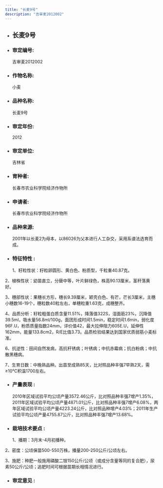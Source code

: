 ```yaml
---
title: "长麦9号"
description: "吉审麦2012002"
---
```

* ## 长麦9号
* ###  审定编号:  
   吉审麦2012002

*  ### 作物名称:  
   小麦

*   ###  品种名称: 
    长麦9号

*   ### 审定年份: 
    2012

*   ### 审定单位:  
    吉林省

*   ### 育种者:  
    长春市农业科学院经济作物所

*   ### 申请者:  
    长春市农业科学院经济作物所

*   ### 品种来源:  
    2001年以长麦2为母本，以86026为父本进行人工杂交，采用系谱法选育而成。

*   ### 特征特性 : 
    1、籽粒性状：籽粒卵圆形、黄白色、粉质型，千粒重40.87克。
2、植株性状：幼苗直立，分蘖中等，叶片鲜绿色，株高90.13厘米，茎秆落黄好。
3、穗部性状：果穗长方形，穗长9.39厘米，颖壳白色、有芒，芒长3厘米，主穗小穗数16-19个，穗粒数40粒左右，单穗粒重1.63克，成穗整齐。
4、品质分析：籽粒粗蛋白质含量11.51%，降落值322S，湿面筋23%，沉降值39.5ml，吸水量56.8ml/100g，面团形成时间1.5min，稳定时间1.6min，弱化度96F.U，粉质质量指数24mm，评价值42，最大拉伸阻力605E.U，延伸性162mm，能量133.8cm2，R/E比值3.73。品质检验结果达到国家优质弱筋小麦标准。
6、抗逆性：田间自然发病，高抗秆锈病；叶锈病；中抗赤霉病；抗白粉病；中抗散黑穗病。
7、生育日数：中晚熟品种。出苗至成熟85天，比对照品种丰强7早熟2天，需≥10℃积温1700左右。


*   ### 产量表现 : 
    2010年区域试验平均公顷产量3572.46公斤，比对照品种丰强7增产1.35%，2011年区域试验平均公顷产量4871.01公斤，比对照品种丰强7增产6.08%，两年区域试验平均公顷产量4223.24公斤，比对照品种增产4.03%；2011年生产试验平均公顷产量4755.87公斤，比对照品种丰强7增产13.68%。

*   ### 栽培技术要点 : 
    1、播期：3月末-4月初播种。
2、密度：公顷保苗500-550万株，播量200-250公斤/公顷左右。
3、施肥：种肥一般施用磷酸二铵150公斤/公顷（或成分含量等同的复合肥），尿素50公斤/公顷；追肥时间可根据苗期长相情况进行。


*   ### 审定意见 : 
    
